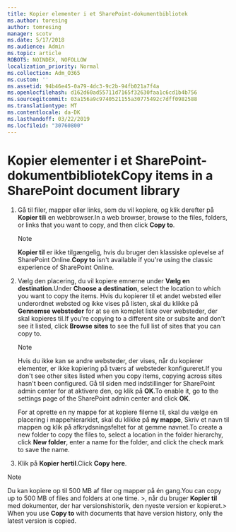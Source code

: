 ```yaml
---
title: Kopier elementer i et SharePoint-dokumentbibliotek
ms.author: toresing
author: tomresing
manager: scotv
ms.date: 5/17/2018
ms.audience: Admin
ms.topic: article
ROBOTS: NOINDEX, NOFOLLOW
localization_priority: Normal
ms.collection: Adm_O365
ms.custom: ''
ms.assetid: 94b46e45-0a79-4dc3-9c2b-94fb021a7f4a
ms.openlocfilehash: d162d60ad55711d7165f32630faa1c6cd1b4b756
ms.sourcegitcommit: 03a156a9c9740521155a30775492c7dff0982588
ms.translationtype: MT
ms.contentlocale: da-DK
ms.lasthandoff: 03/22/2019
ms.locfileid: "30760800"
---
```

# <a name="copy-items-in-a-sharepoint-document-library"></a><span data-ttu-id="4c334-102">Kopier elementer i et SharePoint-dokumentbibliotek</span><span class="sxs-lookup"><span data-stu-id="4c334-102">Copy items in a SharePoint document library</span></span>

1. <span data-ttu-id="4c334-103">Gå til filer, mapper eller links, som du vil kopiere, og klik derefter på **Kopier til**i en webbrowser.</span><span class="sxs-lookup"><span data-stu-id="4c334-103">In a web browser, browse to the files, folders, or links that you want to copy, and then click **Copy to**.</span></span>
    
    > [!NOTE]
    > <span data-ttu-id="4c334-104">**Kopier til** er ikke tilgængelig, hvis du bruger den klassiske oplevelse af SharePoint Online.</span><span class="sxs-lookup"><span data-stu-id="4c334-104">**Copy to** isn't available if you're using the classic experience of SharePoint Online.</span></span> 
  
2. <span data-ttu-id="4c334-105">Vælg den placering, du vil kopiere emnerne under **Vælg en destination**.</span><span class="sxs-lookup"><span data-stu-id="4c334-105">Under **Choose a destination**, select the location to which you want to copy the items.</span></span> <span data-ttu-id="4c334-106">Hvis du kopierer til et andet websted eller underordnet websted og ikke vises på listen, skal du klikke på **Gennemse websteder** for at se en komplet liste over websteder, der skal kopieres til.</span><span class="sxs-lookup"><span data-stu-id="4c334-106">If you're copying to a different site or subsite and don't see it listed, click **Browse sites** to see the full list of sites that you can copy to.</span></span> 
    
    > [!NOTE]
    > <span data-ttu-id="4c334-107">Hvis du ikke kan se andre websteder, der vises, når du kopierer elementer, er ikke kopiering på tværs af websteder konfigureret.</span><span class="sxs-lookup"><span data-stu-id="4c334-107">If you don't see other sites listed when you copy items, copying across sites hasn't been configured.</span></span> <span data-ttu-id="4c334-108">Gå til siden med indstillinger for SharePoint admin center for at aktivere den, og klik på **OK**.</span><span class="sxs-lookup"><span data-stu-id="4c334-108">To enable it, go to the settings page of the SharePoint admin center and click **OK**.</span></span> 
  
    <span data-ttu-id="4c334-109">For at oprette en ny mappe for at kopiere filerne til, skal du vælge en placering i mappehierarkiet, skal du klikke på **ny mappe**, Skriv et navn til mappen og klik på afkrydsningsfeltet for at gemme navnet.</span><span class="sxs-lookup"><span data-stu-id="4c334-109">To create a new folder to copy the files to, select a location in the folder hierarchy, click **New folder**, enter a name for the folder, and click the check mark to save the name.</span></span>
    
3. <span data-ttu-id="4c334-110">Klik på **Kopier hertil**.</span><span class="sxs-lookup"><span data-stu-id="4c334-110">Click **Copy here**.</span></span>
    
> [!NOTE]
>  <span data-ttu-id="4c334-111">Du kan kopiere op til 500 MB af filer og mapper på én gang.</span><span class="sxs-lookup"><span data-stu-id="4c334-111">You can copy up to 500 MB of files and folders at one time.</span></span> <span data-ttu-id="4c334-112">>, når du bruger **Kopier til** med dokumenter, der har versionshistorik, den nyeste version er kopieret.</span><span class="sxs-lookup"><span data-stu-id="4c334-112">>  When you use **Copy to** with documents that have version history, only the latest version is copied.</span></span> 
  

